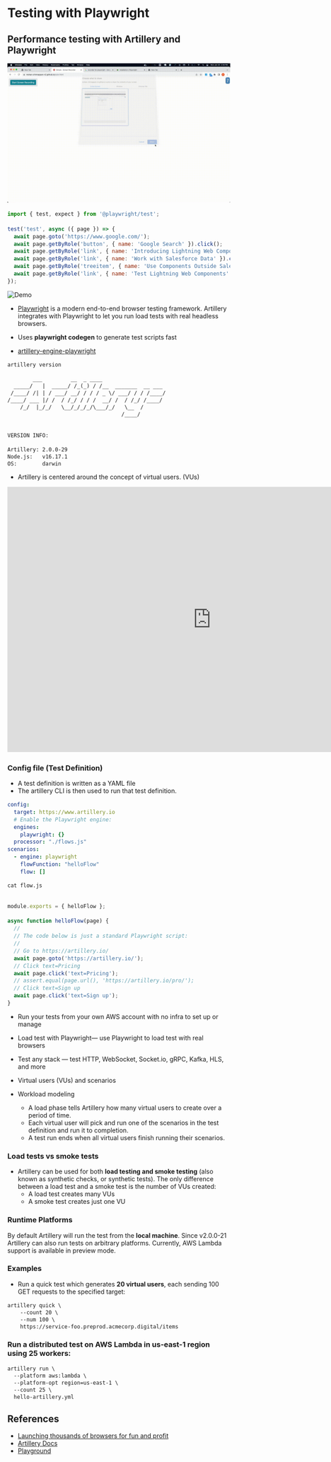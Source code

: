 # Testing with Playwright


## Performance testing with Artillery and  Playwright

![Playwright Codegen](img/pw-1.webm.gif)


```js
import { test, expect } from '@playwright/test';

test('test', async ({ page }) => {
  await page.goto('https://www.google.com/');
  await page.getByRole('button', { name: 'Google Search' }).click();
  await page.getByRole('link', { name: 'Introducing Lightning Web Components - Salesforce Developers https://developer.salesforce.com › documentation › lwc' }).click();
  await page.getByRole('link', { name: 'Work with Salesforce Data' }).click();
  await page.getByRole('treeitem', { name: 'Use Components Outside Salesforce' }).locator('div').click();
  await page.getByRole('link', { name: 'Test Lightning Web Components' }).click();
});

```

![Demo](img/pw-artillery-1.webm.gif)

- [Playwright](https://playwright.dev/) is a modern end-to-end browser testing framework. Artillery integrates with Playwright to let you run load tests with real headless browsers.

- Uses  **playwright codegen** to generate test scripts fast
- [artillery-engine-playwright](https://github.com/artilleryio/artillery-engine-playwright#readme)


```
artillery version         

        ___         __  _ ____
  _____/   |  _____/ /_(_) / /__  _______  __ ___
 /____/ /| | / ___/ __/ / / / _ \/ ___/ / / /____/
/____/ ___ |/ /  / /_/ / / /  __/ /  / /_/ /____/
    /_/  |_/_/   \__/_/_/_/\___/_/   \__  /
                                    /____/


VERSION INFO:

Artillery: 2.0.0-29
Node.js:   v16.17.1
OS:        darwin

```


- Artillery is centered around the concept of virtual users. (VUs)

<iframe width="920" height="600" src="https://www.youtube.com/embed/cw4EXTzgFRU" title="YouTube video player" frameborder="0" allow="accelerometer; autoplay; clipboard-write; encrypted-media; gyroscope; picture-in-picture; web-share" allowfullscreen></iframe>


### Config file  (Test Definition)
- A test definition is written as a YAML file 
- The artillery CLI is then used to run that test definition.

```yml
config:
  target: https://www.artillery.io
  # Enable the Playwright engine:
  engines:
    playwright: {}
  processor: "./flows.js"
scenarios:
  - engine: playwright
    flowFunction: "helloFlow"
    flow: []
```

```
cat flow.js
```

```js

module.exports = { helloFlow };
 
async function helloFlow(page) {
  //
  // The code below is just a standard Playwright script:
  //
  // Go to https://artillery.io/
  await page.goto('https://artillery.io/');
  // Click text=Pricing
  await page.click('text=Pricing');
  // assert.equal(page.url(), 'https://artillery.io/pro/');
  // Click text=Sign up
  await page.click('text=Sign up');
}

```

- Run your tests from your own AWS account with no infra to set up or manage
- Load test with Playwright— use Playwright to load test with real browsers
- Test any stack — test HTTP, WebSocket, Socket.io, gRPC, Kafka, HLS, and more

- Virtual users (VUs) and scenarios

- Workload modeling
    - A load phase tells Artillery how many virtual users to create over a period of time.
    - Each virtual user will pick and run one of the scenarios in the test definition and run it to completion.
    - A test run ends when all virtual users finish running their scenarios. 


### Load tests vs smoke tests
 - Artillery can be used for both **load testing and smoke testing** (also known as synthetic checks, or synthetic tests). The only difference between a load test and a smoke test is the number of VUs created:
    - A load test creates many VUs
    - A smoke test creates just one VU

### Runtime Platforms
By default Artillery will run the test from the **local machine**. Since v2.0.0-21 Artillery can also run tests on arbitrary platforms. Currently, AWS Lambda support is available in preview mode.


### Examples

- Run a quick test which generates **20 virtual users**, each sending 100 GET requests to the specified target:
```
artillery quick \
    --count 20 \
    --num 100 \
    https://service-foo.preprod.acmecorp.digital/items
```


### Run a distributed test on AWS Lambda in us-east-1 region using 25 workers:
```
artillery run \
  --platform aws:lambda \
  --platform-opt region=us-east-1 \
  --count 25 \
  hello-artillery.yml

```

## References
- [Launching thousands of browsers for fun and profit](https://www.artillery.io/blog/load-testing-with-real-browsers)
- [Artillery Docs](https://www.artillery.io/docs/guides/getting-started/installing-artillery)
- [Playground](https://play.artillery.io/)